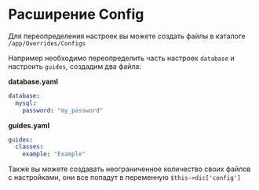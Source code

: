 # Расширение Config
Для переопределения настроек вы можете создать файлы в каталоге `/app/Overrides/Configs`

Например необходимо переопределить часть настроек `database` и настроить `guides`, создадим два файла:

**database.yaml**
```yaml
database:
  mysql:
    password: "my_password"
```
**guides.yaml**
```yaml
guides:
  classes:
    example: "Example"
```

Также вы можете создавать неограниченное количество своих файлов с настройками, они все попадут в переменную `$this->dic['config']`